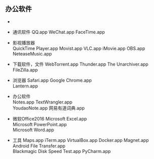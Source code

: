 ## 办公软件
- 


- 通讯软件
QQ.app
WeChat.app
FaceTime.app 

- 影视播放器               
QuickTime Player.app
Movist.app
VLC.app
iMovie.app
OBS.app
NeteaseMusic.app
        
                  
- 下载软件，文件
WebTorrent.app
Thunder.app
The Unarchiver.app
FileZilla.app

- 浏览器
Safari.app
Google Chrome.app              
Lantern.app              
      
           
- 办公软件     
Notes.app
TextWrangler.app       
YoudaoNote.app
网易有道词典.app
- 微软Office2016
Microsoft Excel.app            
Microsoft PowerPoint.app       
Microsoft Word.app 
            

- 工具
Maps.app
iTerm.app
VirtualBox.app
Docker.app
Magnet.app
Android File Transfer.app     
Blackmagic Disk Speed Test.app 
PyCharm.app